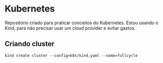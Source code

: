 # Kubernetes

Repositório criado para praticar conceitos do Kubernetes. Estou usando o Kind, para não precisar usar um cloud provider e evitar gastos.

## Criando cluster

`kind create cluster --config=k8s/kind.yaml --name=fullcycle`
